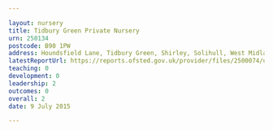 ```yaml
---

layout: nursery
title: Tidbury Green Private Nursery
urn: 250134
postcode: B90 1PW
address: Houndsfield Lane, Tidbury Green, Shirley, Solihull, West Midlands, B90 1PW
latestReportUrl: https://reports.ofsted.gov.uk/provider/files/2500074/urn/250134.pdf
teaching: 0
development: 0
leadership: 2
outcomes: 0
overall: 2
date: 9 July 2015

---
```


